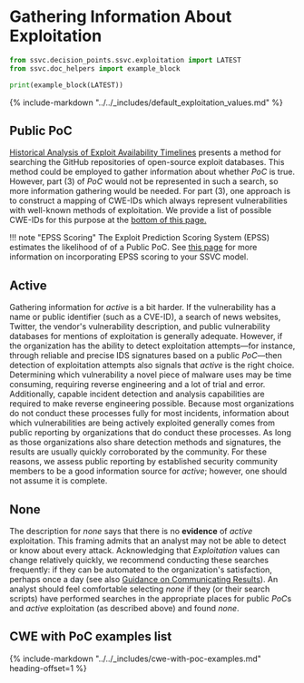 # Gathering Information About Exploitation

```python exec="true" idprefix=""
from ssvc.decision_points.ssvc.exploitation import LATEST
from ssvc.doc_helpers import example_block

print(example_block(LATEST))
```

{% include-markdown "../../_includes/default_exploitation_values.md" %}

## Public PoC
[Historical Analysis of Exploit Availability Timelines](https://dl.acm.org/doi/10.5555/3485754.3485760) presents a method for searching the GitHub repositories of open-source exploit databases.
This method could be employed to gather information about whether *PoC* is true.
However, part (3) of *PoC* would not be represented in such a search, so more information gathering would be needed.
For part (3), one approach is to construct a mapping of CWE-IDs which
always represent vulnerabilities with well-known methods of exploitation.
We provide a list of possible CWE-IDs for this purpose at the [bottom of this page.](./#cwe-with-poc-examples-list)

!!! note "EPSS Scoring"
    The Exploit Prediction Scoring System (EPSS) estimates the likelihood of of a Public PoC. See [this page](../../using_epss) for more information on incorporating EPSS scoring to your SSVC model.

## Active
Gathering information for *active* is a bit harder.
If the vulnerability has a name or public identifier (such as a CVE-ID), a search of news websites, Twitter, the vendor's vulnerability description, and public vulnerability databases for mentions of exploitation is generally adequate.
However, if the organization has the ability to detect exploitation attempts—for instance, through reliable and precise IDS signatures based on a public *PoC*—then detection of exploitation attempts also signals that *active* is the right choice.
Determining which vulnerability a novel piece of malware uses may be time consuming, requiring reverse engineering and a lot of trial and error.
Additionally, capable incident detection and analysis capabilities are required to make reverse engineering possible.
Because most organizations do not conduct these processes fully for most incidents, information about which vulnerabilities are being actively exploited generally comes from public reporting by organizations that do conduct these processes.
As long as those organizations also share detection methods and signatures, the results are usually quickly corroborated by the community.
For these reasons, we assess public reporting by established security community members to be a good information source for *active*; however, one should not assume it is complete.

## None
The description for *none* says that there is no **evidence** of *active* exploitation.
This framing admits that an analyst may not be able to detect or know about every attack.
Acknowledging that *Exploitation* values can change relatively quickly, we recommend conducting these searches frequently: if they can be automated to the organization's satisfaction, perhaps once a day (see also [Guidance on Communicating Results](../../howto/bootstrap/use.md)).
An analyst should feel comfortable selecting *none* if they (or their search scripts) have performed searches in the appropriate places for public *PoC*s and *active* exploitation (as described above) and found *none*.


## CWE with PoC examples list
{% include-markdown "../../_includes/cwe-with-poc-examples.md" heading-offset=1 %}
